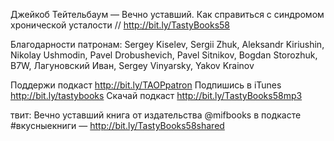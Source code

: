 
Джейкоб Тейтельбаум — Вечно уставший. Как справиться с синдромом хронической усталости // http://bit.ly/TastyBooks58

Благодарности патронам: Sergey Kiselev, Sergii Zhuk, Aleksandr Kiriushin, Nikolay Ushmodin, Pavel Drobushevich, Pavel Sitnikov, Bogdan Storozhuk, B7W, Лагуновский Иван, Sergey Vinyarsky, Yakov Krainov

Поддержи подкаст http://bit.ly/TAOPpatron
Подпишись в iTunes http://bit.ly/tastybooks
Скачай подкаст http://bit.ly/TastyBooks58mp3

твит:
Вечно уставший книга от издательства @mifbooks в подкасте #вкусныекниги — http://bit.ly/TastyBooks58shared


